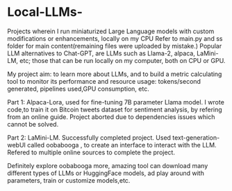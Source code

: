 # Local-LLMs-
Projects wherein I run miniaturized Large Language models with custom modifications or enhancements, locally on my CPU
Refer to main.py and ss folder for main content(remaining files were uploaded by mistake.)
Popular LLM alternatives to Chat-GPT, are LLMs such as Llama-2, alpaca, LaMini-LM, etc; those that can be run locally on my computer, both on CPU or GPU.

My project aim: to learn more about LLMs, and to build a metric calculating tool to monitor its performance and resource usage: tokens/second generated, pipelines used,GPU consumption, etc.

Part 1: Alpaca-Lora, used for fine-tuning 7B parameter Llama model. I wrote code,to train it on Bitcoin tweets dataset for sentiment analysis, by refering from an online guide.
Project aborted due to dependencies issues which cannot be solved.

Part 2: LaMini-LM. Successfully completed project.
Used text-generation-webUI called oobabooga , to create an interface to interact with the LLM. Refered to multiple online sources to complete the project.

Definitely explore oobabooga more, amazing tool can download many different types of LLMs or HuggingFace models, ad play around with parameters, train or customize models,etc.
